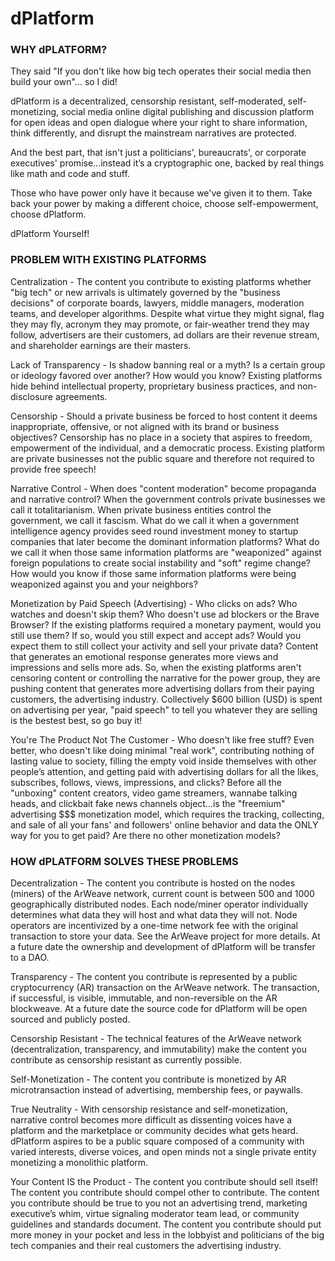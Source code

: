 # dPlatform

### WHY dPLATFORM?
They said "If you don't like how big tech operates their social media then build your own"... so I did!

dPlatform is a decentralized, censorship resistant, self-moderated, self-monetizing, social media online digital publishing and discussion platform for open ideas and open dialogue where your right to share information, think differently, and disrupt the mainstream narratives are protected.

And the best part, that isn't just a politicians', bureaucrats', or corporate executives' promise...instead it’s a cryptographic one, backed by real things like math and code and stuff.

Those who have power only have it because we've given it to them. Take back your power by making a different choice, choose self-empowerment, choose dPlatform.

dPlatform Yourself!

### PROBLEM WITH EXISTING PLATFORMS
Centralization - The content you contribute to existing platforms whether "big tech" or new arrivals is ultimately governed by the "business decisions" of corporate boards, lawyers, middle managers, moderation teams, and developer algorithms. Despite what virtue they might signal, flag they may fly, acronym they may promote, or fair-weather trend they may follow, advertisers are their customers, ad dollars are their revenue stream, and shareholder earnings are their masters.

Lack of Transparency - Is shadow banning real or a myth? Is a certain group or ideology favored over another? How would you know? Existing platforms hide behind intellectual property, proprietary business practices, and non-disclosure agreements.

Censorship - Should a private business be forced to host content it deems inappropriate, offensive, or not aligned with its brand or business objectives? Censorship has no place in a society that aspires to freedom, empowerment of the individual, and a democratic process. Existing platform are private businesses not the public square and therefore not required to provide free speech!

Narrative Control - When does "content moderation" become propaganda and narrative control? When the government controls private businesses we call it totalitarianism. When private business entities control the government, we call it fascism. What do we call it when a government intelligence agency provides seed round investment money to startup companies that later become the dominant information platforms? What do we call it when those same information platforms are "weaponized" against foreign populations to create social instability and "soft" regime change? How would you know if those same information platforms were being weaponized against you and your neighbors?

Monetization by Paid Speech (Advertising) - Who clicks on ads? Who watches and doesn't skip them? Who doesn't use ad blockers or the Brave Browser? If the existing platforms required a monetary payment, would you still use them? If so, would you still expect and accept ads? Would you expect them to still collect your activity and sell your private data? Content that generates an emotional response generates more views and impressions and sells more ads. So, when the existing platforms aren't censoring content or controlling the narrative for the power group, they are pushing content that generates more advertising dollars from their paying customers, the advertising industry. Collectively $600 billion (USD) is spent on advertising per year, "paid speech" to tell you whatever they are selling is the bestest best, so go buy it!

You're The Product Not The Customer - Who doesn't like free stuff? Even better, who doesn't like doing minimal "real work", contributing nothing of lasting value to society, filling the empty void inside themselves with other people’s attention, and getting paid with advertising dollars for all the likes, subscribes, follows, views, impressions, and clicks? Before all the "unboxing" content creators, video game streamers, wannabe talking heads, and clickbait fake news channels object...is the "freemium" advertising $$$ monetization model, which requires the tracking, collecting, and sale of all your fans' and followers' online behavior and data the ONLY way for you to get paid? Are there no other monetization models?

### HOW dPLATFORM SOLVES THESE PROBLEMS
Decentralization - The content you contribute is hosted on the nodes (miners) of the ArWeave network, current count is between 500 and 1000 geographically distributed nodes. Each node/miner operator individually determines what data they will host and what data they will not. Node operators are incentivized by a one-time network fee with the original transaction to store your data. See the ArWeave project for more details. At a future date the ownership and development of dPlatform will be transfer to a DAO.

Transparency - The content you contribute is represented by a public cryptocurrency (AR) transaction on the ArWeave network. The transaction, if successful, is visible, immutable, and non-reversible on the AR blockweave. At a future date the source code for dPlatform will be open sourced and publicly posted.

Censorship Resistant - The technical features of the ArWeave network (decentralization, transparency, and immutability) make the content you contribute as censorship resistant as currently possible.

Self-Monetization - The content you contribute is monetized by AR microtransaction instead of advertising, membership fees, or paywalls.

True Neutrality - With censorship resistance and self-monetization, narrative control becomes more difficult as dissenting voices have a platform and the marketplace or community decides what gets heard. dPlatform aspires to be a public square composed of a community with varied interests, diverse voices, and open minds not a single private entity monetizing a monolithic platform.

Your Content IS the Product - The content you contribute should sell itself! The content you contribute should compel other to contribute. The content you contribute should be true to you not an advertising trend, marketing executive’s whim, virtue signaling moderator team lead, or community guidelines and standards document. The content you contribute should put more money in your pocket and less in the lobbyist and politicians of the big tech companies and their real customers the advertising industry.
